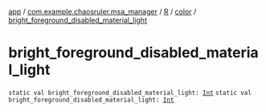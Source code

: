 [app](../../../index.md) / [com.example.chaosruler.msa_manager](../../index.md) / [R](../index.md) / [color](index.md) / [bright_foreground_disabled_material_light](.)

# bright_foreground_disabled_material_light

`static val bright_foreground_disabled_material_light: `[`Int`](https://kotlinlang.org/api/latest/jvm/stdlib/kotlin/-int/index.html)
`static val bright_foreground_disabled_material_light: `[`Int`](https://kotlinlang.org/api/latest/jvm/stdlib/kotlin/-int/index.html)